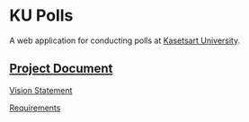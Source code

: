 # KU Polls

A web application for conducting polls at [Kasetsart University](http://ku.ac.th).

## [Project Document](../../wiki/Home)
[Vision Statement](../../wiki/Vision%20Statement)

[Requirements](../../wiki/Requirement)  
